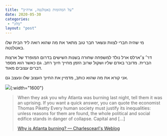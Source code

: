 ```yaml
---
title: "על המהומות באטלנטה, ארה״ב"
date: 2020-05-30
categories: 
 - "בלוג"
layout: "post"
---
```


מי שהיה חברי לצוות ונשאר חבר טוב מתאר את מה שהוא רואה ליד הבית שלו באטלנטה. 

דר׳ צ׳ארלס ארל נולד למשפחה שחורה בשנות השישים בדרום המופרד של ארצות הברית.  מדובר באדם שליו ושקול שרוב הזמן מחייך חיוך רחב. גם כאשר הוא מספר דברים עצובים מאוד.

אני קורא את מה שהוא כותב, מדמיין את החיוך העצוב שלו ונעצב גם. 

![](https://charlescearl.files.wordpress.com/2020/05/img_1706.jpg){:width="1600"}

> When they ask you why Atlanta was burning last night, tell them it was an uprising. If you want a quick answer, you can quote the economist Thomas Piketty Every human society must justify its inequalities: unless reasons for them are found, the whole political and social edifice stands in danger of collapse. Capital and […]  
> 
> [Why is Atlanta burning? — Charlescearl's Weblog](http://charlesearl.blog/2020/05/29/why-is-atlanta-burning/)
